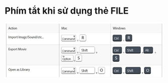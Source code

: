 # Phím tắt khi sử dụng thẻ FILE

![](../.vuepress/public/img/animate-short/phim-tat-khi-su-dung-the-file.jpg)